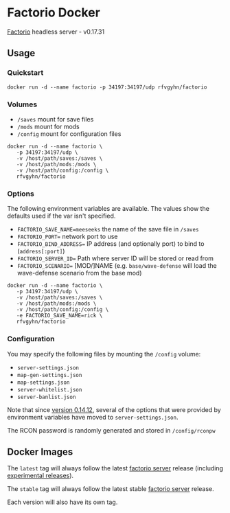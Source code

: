 # Factorio Docker

[Factorio][0] headless server - v0.17.31

## Usage

### Quickstart

```
docker run -d --name factorio -p 34197:34197/udp rfvgyhn/factorio
```

### Volumes

* `/saves` mount for save files
* `/mods` mount for mods
* `/config` mount for configuration files

```
docker run -d --name factorio \
   -p 34197:34197/udp \
   -v /host/path/saves:/saves \
   -v /host/path/mods:/mods \
   -v /host/path/config:/config \
   rfvgyhn/factorio
```

### Options

The following environment variables are available. The values show the defaults used if
the var isn't specified.

* `FACTORIO_SAVE_NAME=meeseeks` the name of the save file in `/saves`
* `FACTORIO_PORT=` network port to use
* `FACTORIO_BIND_ADDRESS=` IP address (and optionally port) to bind to (`address[:port]`)
* `FACTORIO_SERVER_ID=` Path where server ID will be stored or read from
* `FACTORIO_SCENARIO=` [MOD/]NAME (e.g. `base/wave-defense` will load the wave-defense scenario from the base mod)

```
docker run -d --name factorio \
   -p 34197:34197/udp \
   -v /host/path/saves:/saves \
   -v /host/path/mods:/mods \
   -v /host/path/config:/config \
   -e FACTORIO_SAVE_NAME=rick \
   rfvgyhn/factorio
```

### Configuration

You may specify the following files by mounting the `/config` volume:

* `server-settings.json`
* `map-gen-settings.json`
* `map-settings.json`
* `server-whitelist.json`
* `server-banlist.json`

Note that since [version 0.14.12][3], several of the options that were provided
by environment variables have moved to `server-settings.json`.

The RCON password is randomly generated and stored in `/config/rconpw`

## Docker Images

The `latest` tag will always follow the latest [factorio server][1] release
(including [experimental releases][2]).

The `stable` tag will always follow the latest stable [factorio server][1] release.

Each version will also have its own tag.


[0]: https://www.factorio.com/
[1]: https://www.factorio.com/download-headless/stable
[2]: https://www.factorio.com/download-headless/experimental
[3]: https://forums.factorio.com/viewtopic.php?f=3&t=33591
